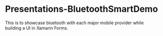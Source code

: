 # Presentations-BluetoothSmartDemo
This is to showcase bluetooth with each major mobile provider while building a UI in Xamarin Forms.
